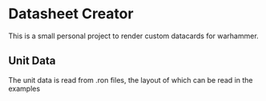 # Datasheet Creator


This is a small personal project to render custom datacards for warhammer. 

## Unit Data
The unit data is read from .ron files, the layout of which can be read in the examples
